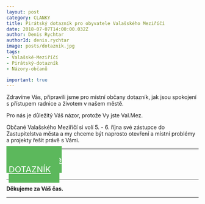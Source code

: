 ```yaml
---
layout: post
category: CLANKY
title: Pirátský dotazník pro obyvatele Valašského Meziříčí
date: 2018-07-07T14:00:00.032Z
author: Denis Rychtar
authorId: denis.rychtar
image: posts/dotaznik.jpg
tags: 
- Valašské-Meziříčí 
- Pirátský-dotazník 
- Názory-občanů

important: true
---
```


Zdravíme Vás, připravili jsme pro místní občany dotazník, jak jsou spokojení s přístupem radnice a životem v našem městě.

Pro nás je důležitý Váš názor, protože Vy jste Val.Mez. 

Občané Valašského Meziříčí si volí 5. - 6. října své zástupce do Zastupitelstva města a my chceme být naprosto otevření a místní problémy a projekty řešit právě s Vámi.

- - -

<div class="row">
  <div class="medium-12 large-12 columns">
    <div id="tlacitko" style="    text-align: center;">
        <a href="https://docs.google.com/forms/d/e/1FAIpQLScEOvYr2s9TIJviutb2MSne29u3G95ngLl1iVP6I4yj4qxDMg/viewform" target="_blank" style="width: 290px; margin-top: 10px; text-align: center; padding: 22px; font-size: 22px; background-color: #5cb85c;border-color: #5cb85c; color: white;" class="c-cta-button c-cta-button--primary">
          Zde vyplňte
          <br> DOTAZNÍK
        </a>
    </div>
  </div>
</div>

- - -

**Děkujeme za Váš čas.**

- - -

